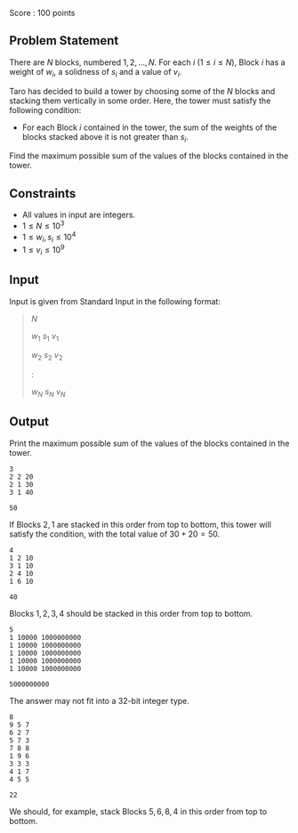 Score : $100$ points

## Problem Statement

There are $N$ blocks, numbered $1, 2, \ldots, N$.
For each $i$ ($1 \leq i \leq N$), Block $i$ has a weight of $w_i$, a solidness of $s_i$ and a value of $v_i$.

Taro has decided to build a tower by choosing some of the $N$ blocks and stacking them vertically in some order.
Here, the tower must satisfy the following condition:

- For each Block $i$ contained in the tower, the sum of the weights of the blocks stacked above it is not greater than $s_i$.

Find the maximum possible sum of the values of the blocks contained in the tower.

## Constraints

- All values in input are integers.
- $1 \leq N \leq 10^3$
- $1 \leq w_i, s_i \leq 10^4$
- $1 \leq v_i \leq 10^9$

## Input

Input is given from Standard Input in the following format:

> $N$
> 
> $w_1$ $s_1$ $v_1$
> 
> $w_2$ $s_2$ $v_2$
> 
> $:$
> 
> $w_N$ $s_N$ $v_N$

## Output

Print the maximum possible sum of the values of the blocks contained in the tower.

```input1
3
2 2 20
2 1 30
3 1 40
```

```output1
50
```

If Blocks $2, 1$ are stacked in this order from top to bottom, this tower will satisfy the condition, with the total value of $30 + 20 = 50$.

```input2
4
1 2 10
3 1 10
2 4 10
1 6 10
```

```output2
40
```

Blocks $1, 2, 3, 4$ should be stacked in this order from top to bottom.

```input3
5
1 10000 1000000000
1 10000 1000000000
1 10000 1000000000
1 10000 1000000000
1 10000 1000000000
```

```output3
5000000000
```

The answer may not fit into a 32-bit integer type.

```input4
8
9 5 7
6 2 7
5 7 3
7 8 8
1 9 6
3 3 3
4 1 7
4 5 5
```

```output4
22
```

We should, for example, stack Blocks $5, 6, 8, 4$ in this order from top to bottom.